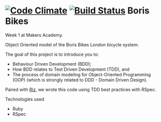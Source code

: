 [![Code Climate](https://codeclimate.com/github/kevinlanzon/boris_bikes/badges/gpa.svg)](https://codeclimate.com/github/kevinlanzon/boris_bikes)
[![Build Status](https://travis-ci.org/kevinlanzon/boris_bikes.svg?branch=master)](https://travis-ci.org/kevinlanzon/boris_bikes)
Boris Bikes
================
Week 1 at Makers Academy.

Object Oriented model of the Boris Bikes London bicycle system.

The goal of this project is to introduce you to:

- Behaviour Driven Development (BDD);
- How BDD relates to Test Driven Development (TDD), and
- The process of domain modeling for Object-Oriented Programming (OOP) (which is strongly related to DDD - Domain Driven Design).

Paired with [Riz](https://github.com/RizAli), we wrote this code using TDD best practices with RSpec.

Technologies used

- Ruby
- RSpec
